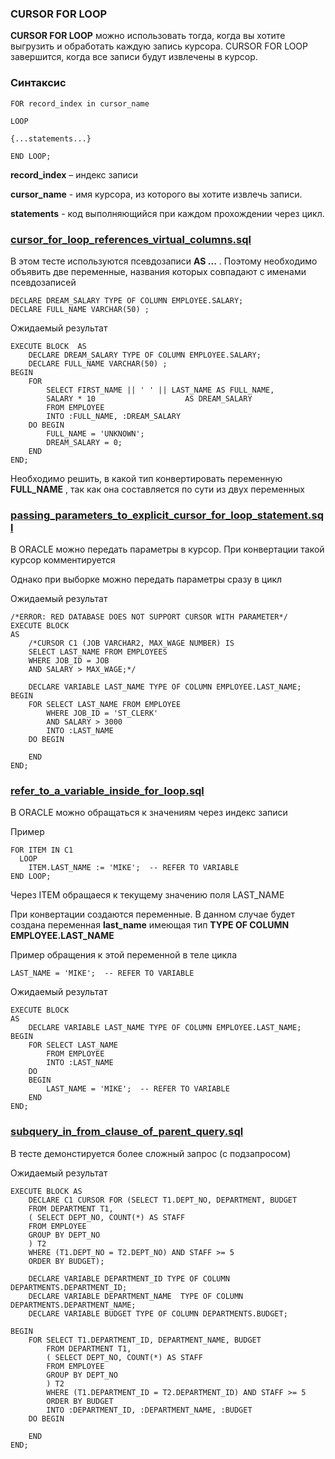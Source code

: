 ### CURSOR FOR LOOP 

**CURSOR FOR LOOP** можно использовать тогда, когда вы хотите выгрузить и обработать каждую запись курсора. CURSOR FOR LOOP завершится, когда все записи будут извлечены в курсор.

### Синтаксис 

    FOR record_index in cursor_name
    
    LOOP
    
    {...statements...}
    
    END LOOP;

**record_index** – индекс записи

**cursor_name** - имя курсора, из которого вы хотите извлечь записи.

**statements** - код выполняющийся при каждом прохождении через цикл.

### [cursor_for_loop_references_virtual_columns.sql](cursor_for_loop_references_virtual_columns.sql)

В этом тесте используются псевдозаписи **AS ...**  . Поэтому необходимо 
объявить две переменные, названия которых совпадают с именами псевдозаписей 

    DECLARE DREAM_SALARY TYPE OF COLUMN EMPLOYEE.SALARY;
    DECLARE FULL_NAME VARCHAR(50) ;

Ожидаемый результат 

    EXECUTE BLOCK  AS
        DECLARE DREAM_SALARY TYPE OF COLUMN EMPLOYEE.SALARY;
        DECLARE FULL_NAME VARCHAR(50) ;
    BEGIN
        FOR
            SELECT FIRST_NAME || ' ' || LAST_NAME AS FULL_NAME,
            SALARY * 10                    AS DREAM_SALARY
            FROM EMPLOYEE
            INTO :FULL_NAME, :DREAM_SALARY  
        DO BEGIN
            FULL_NAME = 'UNKNOWN';
            DREAM_SALARY = 0;
        END
    END;

Необходимо решить, в какой тип конвертировать переменную **FULL_NAME**
, так как она составляется по сути из двух переменных 


### [passing_parameters_to_explicit_cursor_for_loop_statement.sql](passing_parameters_to_explicit_cursor_for_loop_statement.sql)

В ORACLE можно передать параметры в курсор. При конвертации такой курсор комментируется 

Однако при выборке можно передать параметры сразу в цикл 

Ожидаемый результат 

    /*ERROR: RED DATABASE DOES NOT SUPPORT CURSOR WITH PARAMETER*/
    EXECUTE BLOCK
    AS
        /*CURSOR C1 (JOB VARCHAR2, MAX_WAGE NUMBER) IS
        SELECT LAST_NAME FROM EMPLOYEES
        WHERE JOB_ID = JOB
        AND SALARY > MAX_WAGE;*/

        DECLARE VARIABLE LAST_NAME TYPE OF COLUMN EMPLOYEE.LAST_NAME;
    BEGIN
        FOR SELECT LAST_NAME FROM EMPLOYEE
            WHERE JOB_ID = 'ST_CLERK'
            AND SALARY > 3000
            INTO :LAST_NAME
        DO BEGIN
        
        END
    END;

### [refer_to_a_variable_inside_for_loop.sql](refer_to_a_variable_inside_for_loop.sql)

В ORACLE можно обращаться к значениям через индекс записи 

Пример 

    FOR ITEM IN C1
      LOOP
        ITEM.LAST_NAME := 'MIKE';  -- REFER TO VARIABLE
    END LOOP;

Через ITEM обращаеся к текущему значению поля LAST_NAME 

При конвертации создаются переменные. В данном случае будет создана переменная **last_name** 
имеющая тип **TYPE OF COLUMN EMPLOYEE.LAST_NAME**

Пример обращения к этой переменной в теле цикла 

    LAST_NAME = 'MIKE';  -- REFER TO VARIABLE

Ожидаемый результат 

    EXECUTE BLOCK
    AS
        DECLARE VARIABLE LAST_NAME TYPE OF COLUMN EMPLOYEE.LAST_NAME;
    BEGIN
        FOR SELECT LAST_NAME
            FROM EMPLOYEE
            INTO :LAST_NAME
        DO
        BEGIN
            LAST_NAME = 'MIKE';  -- REFER TO VARIABLE
        END
    END;

### [subquery_in_from_clause_of_parent_query.sql](subquery_in_from_clause_of_parent_query.sql)

В тесте демонстируется более сложный запрос (с подзапросом)

Ожидаемый результат

    EXECUTE BLOCK AS
        DECLARE C1 CURSOR FOR (SELECT T1.DEPT_NO, DEPARTMENT, BUDGET
        FROM DEPARTMENT T1,
        ( SELECT DEPT_NO, COUNT(*) AS STAFF
        FROM EMPLOYEE
        GROUP BY DEPT_NO
        ) T2
        WHERE (T1.DEPT_NO = T2.DEPT_NO) AND STAFF >= 5
        ORDER BY BUDGET);
        
        DECLARE VARIABLE DEPARTMENT_ID TYPE OF COLUMN DEPARTMENTS.DEPARTMENT_ID;
        DECLARE VARIABLE DEPARTMENT_NAME  TYPE OF COLUMN DEPARTMENTS.DEPARTMENT_NAME;
        DECLARE VARIABLE BUDGET TYPE OF COLUMN DEPARTMENTS.BUDGET;
        
    BEGIN
        FOR SELECT T1.DEPARTMENT_ID, DEPARTMENT_NAME, BUDGET
            FROM DEPARTMENT T1,
            ( SELECT DEPT_NO, COUNT(*) AS STAFF
            FROM EMPLOYEE
            GROUP BY DEPT_NO
            ) T2
            WHERE (T1.DEPARTMENT_ID = T2.DEPARTMENT_ID) AND STAFF >= 5
            ORDER BY BUDGET
            INTO :DEPARTMENT_ID, :DEPARTMENT_NAME, :BUDGET
        DO BEGIN
        
        END
    END;